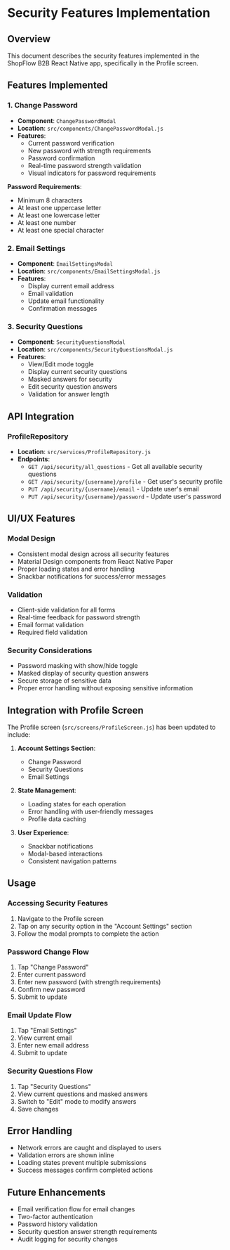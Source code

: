 # Security Features Implementation

## Overview

This document describes the security features implemented in the ShopFlow B2B React Native app, specifically in the Profile screen.

## Features Implemented

### 1. Change Password
- **Component**: `ChangePasswordModal`
- **Location**: `src/components/ChangePasswordModal.js`
- **Features**:
  - Current password verification
  - New password with strength requirements
  - Password confirmation
  - Real-time password strength validation
  - Visual indicators for password requirements

**Password Requirements**:
- Minimum 8 characters
- At least one uppercase letter
- At least one lowercase letter
- At least one number
- At least one special character

### 2. Email Settings
- **Component**: `EmailSettingsModal`
- **Location**: `src/components/EmailSettingsModal.js`
- **Features**:
  - Display current email address
  - Email validation
  - Update email functionality
  - Confirmation messages

### 3. Security Questions
- **Component**: `SecurityQuestionsModal`
- **Location**: `src/components/SecurityQuestionsModal.js`
- **Features**:
  - View/Edit mode toggle
  - Display current security questions
  - Masked answers for security
  - Edit security question answers
  - Validation for answer length

## API Integration

### ProfileRepository
- **Location**: `src/services/ProfileRepository.js`
- **Endpoints**:
  - `GET /api/security/all_questions` - Get all available security questions
  - `GET /api/security/{username}/profile` - Get user's security profile
  - `PUT /api/security/{username}/email` - Update user's email
  - `PUT /api/security/{username}/password` - Update user's password

## UI/UX Features

### Modal Design
- Consistent modal design across all security features
- Material Design components from React Native Paper
- Proper loading states and error handling
- Snackbar notifications for success/error messages

### Validation
- Client-side validation for all forms
- Real-time feedback for password strength
- Email format validation
- Required field validation

### Security Considerations
- Password masking with show/hide toggle
- Masked display of security question answers
- Secure storage of sensitive data
- Proper error handling without exposing sensitive information

## Integration with Profile Screen

The Profile screen (`src/screens/ProfileScreen.js`) has been updated to include:

1. **Account Settings Section**:
   - Change Password
   - Security Questions
   - Email Settings

2. **State Management**:
   - Loading states for each operation
   - Error handling with user-friendly messages
   - Profile data caching

3. **User Experience**:
   - Snackbar notifications
   - Modal-based interactions
   - Consistent navigation patterns

## Usage

### Accessing Security Features
1. Navigate to the Profile screen
2. Tap on any security option in the "Account Settings" section
3. Follow the modal prompts to complete the action

### Password Change Flow
1. Tap "Change Password"
2. Enter current password
3. Enter new password (with strength requirements)
4. Confirm new password
5. Submit to update

### Email Update Flow
1. Tap "Email Settings"
2. View current email
3. Enter new email address
4. Submit to update

### Security Questions Flow
1. Tap "Security Questions"
2. View current questions and masked answers
3. Switch to "Edit" mode to modify answers
4. Save changes

## Error Handling

- Network errors are caught and displayed to users
- Validation errors are shown inline
- Loading states prevent multiple submissions
- Success messages confirm completed actions

## Future Enhancements

- Email verification flow for email changes
- Two-factor authentication
- Password history validation
- Security question answer strength requirements
- Audit logging for security changes 